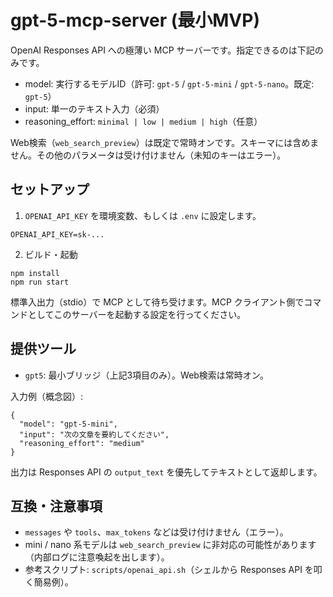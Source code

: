 # gpt-5-mcp-server (最小MVP)

OpenAI Responses API への極薄い MCP サーバーです。指定できるのは下記のみです。

- model: 実行するモデルID（許可: `gpt-5` / `gpt-5-mini` / `gpt-5-nano`。既定: `gpt-5`）
- input: 単一のテキスト入力（必須）
- reasoning_effort: `minimal | low | medium | high`（任意）

Web検索（`web_search_preview`）は既定で常時オンです。スキーマには含めません。その他のパラメータは受け付けません（未知のキーはエラー）。

## セットアップ

1. `OPENAI_API_KEY` を環境変数、もしくは `.env` に設定します。

```
OPENAI_API_KEY=sk-...
```

2. ビルド・起動

```
npm install
npm run start
```

標準入出力（stdio）で MCP として待ち受けます。MCP クライアント側でコマンドとしてこのサーバーを起動する設定を行ってください。

## 提供ツール

- `gpt5`: 最小ブリッジ（上記3項目のみ）。Web検索は常時オン。

入力例（概念図）:

```
{
  "model": "gpt-5-mini",
  "input": "次の文章を要約してください",
  "reasoning_effort": "medium"
}
```

出力は Responses API の `output_text` を優先してテキストとして返却します。

## 互換・注意事項

- `messages` や `tools`、`max_tokens` などは受け付けません（エラー）。
- mini / nano 系モデルは `web_search_preview` に非対応の可能性があります（内部ログに注意喚起を出します）。
- 参考スクリプト: `scripts/openai_api.sh`（シェルから Responses API を叩く簡易例）。
